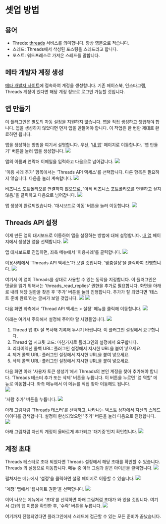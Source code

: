 # 셋업 방법

## 용어

- Threds: [threads](https://www.threads.net) 서비스를 의미합니다. 항상 영문으로 적습니다.
- 스레드: Threads에서 삭성된 포스팅을 스레드라고 합니다.
- 포스트: 워드프레스로 가져온 스레드를 말합니다.

## 메타 개발자 계정 생성

[메타 개발자 사이트](https://developers.facebook.com/)에 접속하여 계정을 생성합니다.
기존 페이스북, 인스타그램, Threads 계정이 있다면 해당 계정 정보로 로그인 가능할 것입니다.

## 앱 만들기

이 플러그인은 별도의 자동 설정을 지원하지 않습니다. 앱을 직접 생성하고 셋업해야 합니다.
앱을 생성하지 않았다면 먼저 앱을 만들어야 합니다. 이 작업은 한 번만 제대로 완료하면 됩니다.

앱을 생성하는 방법을 여기서 설명합니다.
우선, '[내 앱](https://developers.facebook.com/apps/)' 페이지로 이동합니다.
'앱 만들기' 버튼을 눌러 앱을 생성합니다.
![](./setup-01.png)

앱의 이름과 연락처 이메일을 입력하고 다음으로 넘어갑니다.
![](./setup-02.png)

'이용 사레 추가' 항목에서는 'Threads API 액세스'를 선택합니다. 다른 항목은 필요하지 않습니다.
다음을 눌러 계속합니다.
![](./setup-03.png)

비즈니스 포트폴리오를 연결하지 않으므로, '아직 비즈니스 포트폴리오를 연결하고 싶지 않음.'을 클릭하고 다음으로 넘어갑니다.
![](./setup-04.png)

앱 생성이 완료되었습니다. '대시보드로 이동' 버튼을 눌러 이동합니다.
![](./setup-05.png)

## Threads API 설정

이제 만든 앱의 대시보드로 이동하여 앱을 설정하는 방법에 대해 설명합니다.
[내 앱](https://developers.facebook.com/apps) 페이지에서 생성한 앱을 선택합니다.
![](./threads-api-01.png)

앱 대시보드로 진입하면, 좌측 메뉴에서 '이용사례'를 클릭합니다.
![](./threads-api-02.png)

이용사례에서 'Threads API 엑세스'가 보일 것입니다. '맞춤설정'을 클릭하여 진행합니다.
![](./threads-api-03.png)

여기서 이 앱이 Threads를 상대로 사용할 수 있는 동작을 지정합니다.
이 플러그인은 댓글을 읽기 위해서는 'threads_read_replies' 권한을 추가로 필요합니다.
화면을 아래로 내려 해당 권한을 찾은 후 '추가' 버튼을 눌러 진행합니다.
추가가 잘 되었다면 '테스트 준비 완료'라는 글씨가 보일 것입니다.
![](./threads-api-04.png)
![](./threads-api-05.png)

다음 화면 좌측에서 'Thread API 액세스 > 설정' 메뉴를 클릭해 이동합니다.
![](./threads-api-06.png)

아래는 여기서 주의해서 설정해 주어야 할 사항들입니다.
![](./threads-api-07.png)

1. Thread 앱 ID: 잘 복사해 기록해 두시기 바랍니다. 이 플러그인 설정에서 요구합니다.
2. Thread 앱 시크릿 코드: 마찬가지로 플러그인의 설정에서 요구합니다.
3. 리다이렉션 콜백 URL: 플러그인 설정에서 지시한 URL을 붙여 넣으세요.
4. 제거 콜백 URL: 플러그인 설정에서 지시한 URL을 붙여 넣으세요.
5. 삭제 콜백 URL: 플러그인 설정에서 지시한 URL을 붙여 넣으세요.

다음 화면 아래 '사용자 토큰 생성기'에서  Threads의 본인 계정을 찾아 추가해야 합니다.
'Threads 테스터 추가 또는 삭제' 버튼을 누릅니다. 
이 버튼을 누르면 '앱 역할' 메뉴로 이동합니다.
좌측 메뉴에서 이 메뉴를 직접 찾아 이동해도 됩니다.  
![](./threads-api-08.png)

'사람 추가' 버튼을 누릅니다.
![](./threads-api-09.png)

아래 그림처럼 'Threads 테스터'를 선택하고, 나타나는 텍스트 상자에서 자신의 스레드 아이디를 검색합니다.
설정이 완성되었으면 '추가' 버튼을 눌러 다음으로 진행합니다.
![](./threads-api-10.png)

아래 그림처럼 자신의 계정이 올바르게 추가되고 '대기중'인지 확인합니다.
![](./threads-api-11.png)

## 계정 초대

Threads 테스터로 초대 되었다면 Threads 설정에서 해당 초대를 확인할 수 있습니다.
Threads 의 설정으로 이동합니다. 메뉴 중 아래 그림과 같은 아이콘을 클랙합니다.
![](./invitation-01.png)

펼쳐지는 메뉴에서 '설정'을 클릭하면 설정 페이지로 이동할 수 있습니다.
![](./invitation-02.png)

'계정' 탭에서 '웹사이트 권한'을 선택합니다.
![](./invitation-03.png)

이어 나오는 메뉴에서 '초대'를 선택하면 아래 그림처럼 초대가 와 있을 것입니다.
여기서 (2)의 앱 이름을 확인한 후, '수락' 버튼을 누릅니다.
![](./invitation-04.png)

여기까지 진행되었다면 플러그인에서 스레드에 접근할 수 있는 모든 준비가 끝났습니다.
